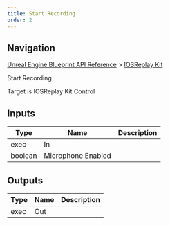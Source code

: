 ```yaml
---
title: Start Recording
order: 2
---
```

## Navigation

[Unreal Engine Blueprint API Reference](https://dev.epicgames.com/documentation/en-us/unreal-engine/BlueprintAPI) > [IOSReplay Kit](https://dev.epicgames.com/documentation/en-us/unreal-engine/BlueprintAPI/IOSReplayKit)

Start Recording

Target is IOSReplay Kit Control

## Inputs

| Type | Name | Description |
| --- | --- | --- |
| exec | In |  |
| boolean | Microphone Enabled |  |

## Outputs

| Type | Name | Description |
| --- | --- | --- |
| exec | Out |  |
